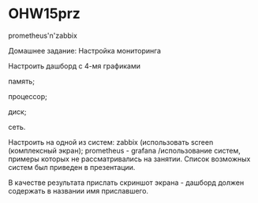 # OHW15prz
prometheus'n'zabbix

Домашнее задание: Настройка мониторинга

Настроить дашборд с 4-мя графиками

память;

процессор;

диск;

сеть.


Настроить на одной из систем:
zabbix (использовать screen (комплексный экран);
prometheus - grafana
/использование систем, примеры которых не рассматривались на занятии. Список возможных систем был приведен в презентации.

В качестве результата прислать скриншот экрана - дашборд должен содержать в названии имя приславшего.
